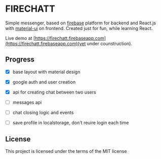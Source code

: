 # FIRECHATT

Simple messenger, based on [firebase](https://www.firebase.com/) platform for backend and React.js with [material-ui](http://www.material-ui.com/) on frontend.
Created just for fun, while learning React.

Live demo at [https://firechatt.firebaseapp.com](https://firechatt.firebaseapp.com)(yet under counstruction).

## Progress

- [x] base layout with material design
- [x] google auth and user creation
- [x] api for creating chat between two users
- [ ] messages api
- [ ] chat closing logic and events
- [ ] save profile in localstorage, don't reuire login each time


## License

This project is licensed under the terms of the MIT license
